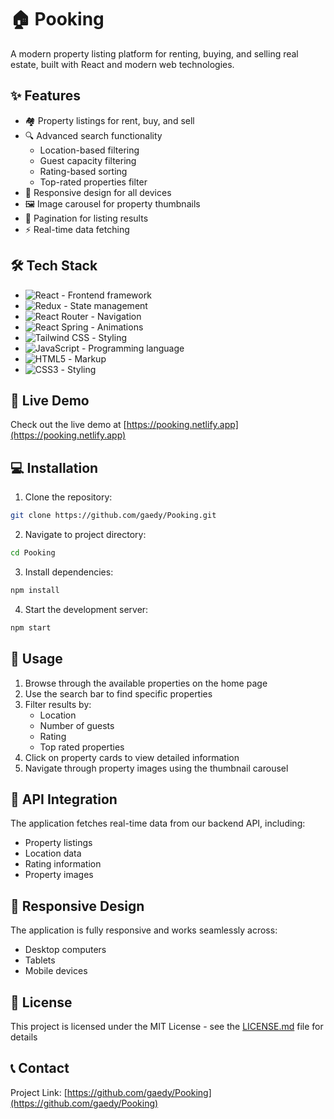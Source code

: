 # 🏠 Pooking

A modern property listing platform for renting, buying, and selling real estate, built with React and modern web technologies.

## ✨ Features

- 🏘️ Property listings for rent, buy, and sell
- 🔍 Advanced search functionality
  - Location-based filtering
  - Guest capacity filtering
  - Rating-based sorting
  - Top-rated properties filter
- 📱 Responsive design for all devices
- 🖼️ Image carousel for property thumbnails
- 📄 Pagination for listing results
- ⚡ Real-time data fetching

## 🛠️ Tech Stack

- ![React](https://img.shields.io/badge/React-20232A?style=for-the-badge&logo=react&logoColor=61DAFB) - Frontend framework
- ![Redux](https://img.shields.io/badge/Redux-593D88?style=for-the-badge&logo=redux&logoColor=white) - State management
- ![React Router](https://img.shields.io/badge/React_Router-CA4245?style=for-the-badge&logo=react-router&logoColor=white) - Navigation
- ![React Spring](https://img.shields.io/badge/React_Spring-76B900?style=for-the-badge&logo=spring&logoColor=white) - Animations
- ![Tailwind CSS](https://img.shields.io/badge/Tailwind_CSS-38B2AC?style=for-the-badge&logo=tailwind-css&logoColor=white) - Styling
- ![JavaScript](https://img.shields.io/badge/JavaScript-F7DF1E?style=for-the-badge&logo=javascript&logoColor=black) - Programming language
- ![HTML5](https://img.shields.io/badge/HTML5-E34F26?style=for-the-badge&logo=html5&logoColor=white) - Markup
- ![CSS3](https://img.shields.io/badge/CSS3-1572B6?style=for-the-badge&logo=css3&logoColor=white) - Styling

## 🚀 Live Demo

Check out the live demo at [https://pooking.netlify.app](https://pooking.netlify.app)

## 💻 Installation

1. Clone the repository:
```bash
git clone https://github.com/gaedy/Pooking.git
```

2. Navigate to project directory:
```bash
cd Pooking
```

3. Install dependencies:
```bash
npm install
```

4. Start the development server:
```bash
npm start
```

## 🎯 Usage

1. Browse through the available properties on the home page
2. Use the search bar to find specific properties
3. Filter results by:
   - Location
   - Number of guests
   - Rating
   - Top rated properties
4. Click on property cards to view detailed information
5. Navigate through property images using the thumbnail carousel

## 🔄 API Integration

The application fetches real-time data from our backend API, including:
- Property listings
- Location data
- Rating information
- Property images

## 📱 Responsive Design

The application is fully responsive and works seamlessly across:
- Desktop computers
- Tablets
- Mobile devices

## 📄 License

This project is licensed under the MIT License - see the [LICENSE.md](LICENSE.md) file for details

## 📞 Contact

Project Link: [https://github.com/gaedy/Pooking](https://github.com/gaedy/Pooking)